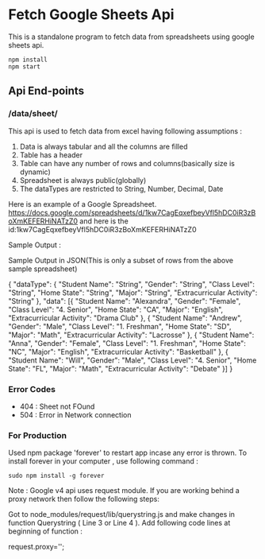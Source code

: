 Fetch Google Sheets Api
========================

This is a standalone program to fetch data from spreadsheets using google sheets api.

```
npm install
npm start
```

## Api End-points

### /data/sheet/<YOUR SHEET ID>

This api is used to fetch data from excel having following assumptions :

1. Data is always tabular and all the columns are filled
2. Table has a header
3. Table can have any number of rows and columns(basically size is dynamic)
4. Spreadsheet is always public(globally)
5. The dataTypes are restricted to String, Number, Decimal, Date

Here is an example of a Google Spreadsheet.
https://docs.google.com/spreadsheets/d/1kw7CagEqxefbeyVfl5hDC0iR3zBoXmKEFERHiNATzZ0
and here is the id:1kw7CagEqxefbeyVfl5hDC0iR3zBoXmKEFERHiNATzZ0

Sample Output :

Sample Output in JSON(This is only a subset of rows from the above sample spreadsheet)

{
	"dataType": {
		"Student Name": "String",
		"Gender": "String",
		"Class Level": "String",
		"Home State": "String",
		"Major": "String",
		"Extracurricular Activity": "String"
	},
	"data": [{
		"Student Name": "Alexandra",
		"Gender": "Female",
		"Class Level": "4. Senior",
		"Home State": "CA",
		"Major": "English",
		"Extracurricular Activity": "Drama Club"
		}, {
		"Student Name": "Andrew",
		"Gender": "Male",
		"Class Level": "1. Freshman",
		"Home State": "SD",
		"Major": "Math",
		"Extracurricular Activity": "Lacrosse"
		}, {
		"Student Name": "Anna",
		"Gender": "Female",
		"Class Level": "1. Freshman",
		"Home State": "NC",
		"Major": "English",
		"Extracurricular Activity": "Basketball"
		}, {
		"Student Name": "Will",
		"Gender": "Male",
		"Class Level": "4. Senior",
		"Home State": "FL",
		"Major": "Math",
		"Extracurricular Activity": "Debate"
	}]
}

### Error Codes

- 404 : Sheet not FOund
- 504 : Error in Network connection

### For Production

Used npm package 'forever' to restart app incase any error is thrown.
To install forever in your computer , use following command :

```
sudo npm install -g forever
```

Note : Google v4 api uses request module. If you are working behind a proxy network then follow the following steps:

Got to node_modules/request/lib/querystring.js and make changes in function Querystring ( Line 3 or Line 4 ).
Add following code lines at beginning of function :

request.proxy='<YOUR PROXY URL>';